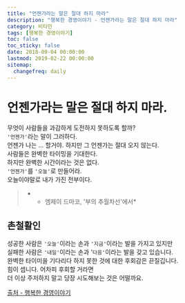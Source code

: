 ```yaml
---
title: "언젠가라는 말은 절대 하지 마라"
description: "행복한 경영이야기 - 언젠가라는 말은 절대 하지 마라"
category: 비타민
tags: [행복한 경영이야기]
toc: false
toc_sticky: false
date: 2018-09-04 00:00:00
lastmod: 2019-02-22 00:00:00
sitemap:
  changefreq: daily
---
```


# 언젠가라는 말은 절대 하지 마라.  

무엇이 사람들을 과감하게 도전하지 못하도록 할까?  
`'언젠가'`라는 말이 그러하다.  
언젠가 나는 ... 할거야. 하지만 그 언젠가는 절대 오지 않는다.  
사람들은 완벽한 타이밍을 기대한다.  
하지만 완벽한 시간이라는 것은 없다.  
`'언젠가'`를 `'오늘'`로 만들어라.  
오늘이야말로 내가 가진 전부이다.  
>*  - 엠제이 드마코, '부의 추월차선'에서*  
  
  
## 촌철활인  
  
성공한 사람은 `'오늘'`이라는 손과 `'지금'`이라는 발을 가지고 있지만  
실패한 사람은 `'내일'`이라는 손과 '`다음'`이라는 발을 갖고 있습니다.  
완벽한 타이미을 기다리다 하지 못한 것에 대한 후회감은 끈질깁니다.  
힘이 셉니다. 어차피 후회할 거라면  
더 이상 주저하지 말고 당장 시도해보는 것은 어떨까요.  

[출처 - 행복한 경영이야기](http://www.happyceo.or.kr/Story/ContentsView?num=3808)
